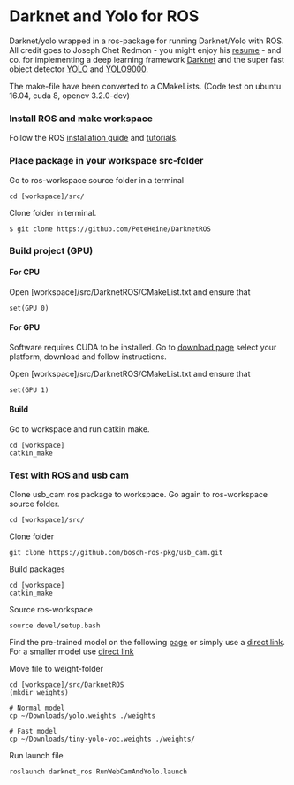 # Darknet and Yolo for ROS
Darknet/yolo wrapped in a ros-package for running Darknet/Yolo with ROS. 
All credit goes to Joseph Chet Redmon - you might enjoy his [resume](https://pjreddie.com/static/Redmon%20Resume.pdf) - and co. for implementing a deep learning framework [Darknet](http://pjreddie.com/darknet/) and the super fast object detector [YOLO](https://arxiv.org/abs/1506.02640) and [YOLO9000](https://pjreddie.com/media/files/papers/YOLO9000.pdf).

The make-file have been converted to a CMakeLists.
(Code test on ubuntu 16.04, cuda 8, opencv 3.2.0-dev)

### Install ROS and make workspace
Follow the ROS [installation guide](http://wiki.ros.org/ROS/Installation) and [tutorials]().

### Place package in your workspace src-folder
Go to ros-workspace source folder in a terminal

	cd [workspace]/src/

Clone folder in terminal.

	$ git clone https://github.com/PeteHeine/DarknetROS

### Build project (GPU)
#### For CPU 
Open [workspace]/src/DarknetROS/CMakeList.txt and ensure that

	set(GPU 0)

#### For GPU
Software requires CUDA to be installed. 
Go to [download page](https://developer.nvidia.com/cuda-downloads) select your platform, download and follow instructions.

Open [workspace]/src/DarknetROS/CMakeList.txt and ensure that

	set(GPU 1)
#### Build

Go to workspace and run catkin make. 

	cd [workspace]
	catkin_make


### Test with ROS and usb cam
Clone usb_cam ros package to workspace.
Go again to ros-workspace source folder.

	cd [workspace]/src/

Clone folder

	git clone https://github.com/bosch-ros-pkg/usb_cam.git

Build packages

	cd [workspace]
	catkin_make

Source ros-workspace

	source devel/setup.bash

Find the pre-trained model on the following [page](https://pjreddie.com/darknet/yolo/) or simply use a [direct link](http://pjreddie.com/media/files/yolo.weights). For a smaller model use [direct link](http://pjreddie.com/media/files/tiny-yolo-voc.weights)

Move file to weight-folder

	cd [workspace]/src/DarknetROS
	(mkdir weights)

	# Normal model
	cp ~/Downloads/yolo.weights ./weights 

	# Fast model
	cp ~/Downloads/tiny-yolo-voc.weights ./weights/


Run launch file 

	roslaunch darknet_ros RunWebCamAndYolo.launch	



